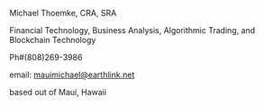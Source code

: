 Michael Thoemke, CRA, SRA

Financial Technology, Business Analysis, Algorithmic Trading, and Blockchain Technology

Ph#(808)269-3986

email: mauimichael@earthlink.net

based out of Maui, Hawaii




